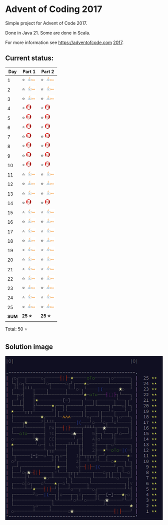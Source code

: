 # Advent of Coding 2017

Simple project for Advent of Code 2017.

Done in Java 21. Some are done in Scala.

For more information see https://adventofcode.com [2017](https://adventofcode.com/2017).

## Current status:

| Day     | Part 1                       | Part 2                       |
|---------|------------------------------|------------------------------|
| 1       | ⭐ ![Java](../img/java.png)   | ⭐ ![Java](../img/java.png)   |
| 2       | ⭐ ![Java](../img/java.png)   | ⭐ ![Java](../img/java.png)   |
| 3       | ⭐ ![Java](../img/java.png)   | ⭐ ![Java](../img/java.png)   |
| 4       | ⭐ ![Scala](../img/scala.png) | ⭐ ![Scala](../img/scala.png) |
| 5       | ⭐ ![Scala](../img/scala.png) | ⭐ ![Scala](../img/scala.png) |
| 6       | ⭐ ![Scala](../img/scala.png) | ⭐ ![Scala](../img/scala.png) |
| 7       | ⭐ ![Scala](../img/scala.png) | ⭐ ![Scala](../img/scala.png) |
| 8       | ⭐ ![Scala](../img/scala.png) | ⭐ ![Scala](../img/scala.png) |
| 9       | ⭐ ![Scala](../img/scala.png) | ⭐ ![Scala](../img/scala.png) |
| 10      | ⭐ ![Scala](../img/scala.png) | ⭐ ![Scala](../img/scala.png) |
| 11      | ⭐ ![Java](../img/java.png)   | ⭐ ![Java](../img/java.png)   |
| 12      | ⭐ ![Java](../img/java.png)   | ⭐ ![Java](../img/java.png)   |
| 13      | ⭐ ![Java](../img/java.png)   | ⭐ ![Java](../img/java.png)   |
| 14      | ⭐ ![Scala](../img/scala.png) | ⭐ ![Scala](../img/scala.png) |
| 15      | ⭐ ![Java](../img/java.png)   | ⭐ ![Java](../img/java.png)   |
| 16      | ⭐ ![Java](../img/java.png)   | ⭐ ![Java](../img/java.png)   |
| 17      | ⭐ ![Java](../img/java.png)   | ⭐ ![Java](../img/java.png)   |
| 18      | ⭐ ![Java](../img/java.png)   | ⭐ ![Java](../img/java.png)   |
| 19      | ⭐ ![Java](../img/java.png)   | ⭐ ![Java](../img/java.png)   |
| 20      | ⭐ ![Java](../img/java.png)   | ⭐ ![Java](../img/java.png)   |
| 21      | ⭐ ![Java](../img/java.png)   | ⭐ ![Java](../img/java.png)   |
| 22      | ⭐ ![Java](../img/java.png)   | ⭐ ![Java](../img/java.png)   |
| 23      | ⭐ ![Java](../img/java.png)   | ⭐ ![Java](../img/java.png)   |
| 24      | ⭐ ![Java](../img/java.png)   | ⭐ ![Java](../img/java.png)   |
| 25      | ⭐ ![Java](../img/java.png)   | ⭐ ![Java](../img/java.png)   |
| **SUM** | **25 ⭐**                     | **25 ⭐**                     |

Total: 50 ⭐

## Solution image
![AoC2017](../img/Advent_of_Code_2017.png)
